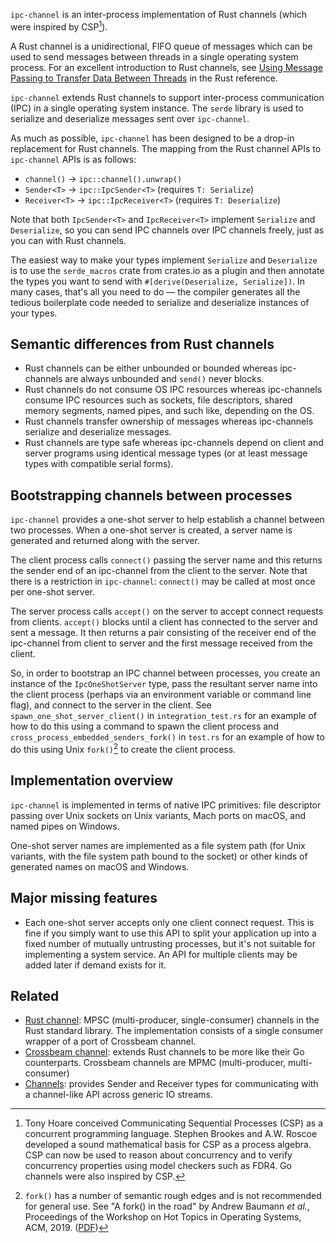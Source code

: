 `ipc-channel` is an inter-process implementation of Rust channels (which were inspired by CSP[^CSP]).

A Rust channel is a unidirectional, FIFO queue of messages which can be used to send messages between threads in a single operating system process.
For an excellent introduction to Rust channels, see [Using Message Passing to Transfer Data Between Threads](https://doc.rust-lang.org/stable/book/ch16-02-message-passing.html) in the Rust reference. 

`ipc-channel` extends Rust channels to support inter-process communication (IPC) in a single operating system instance. The `serde` library is used to serialize and deserialize messages sent over `ipc-channel`.

As much as possible, `ipc-channel` has been designed to be a drop-in replacement for Rust channels. The mapping from the Rust channel APIs to `ipc-channel` APIs is as follows:

* `channel()` → `ipc::channel().unwrap()`
* `Sender<T>` → `ipc::IpcSender<T>` (requires `T: Serialize`)
* `Receiver<T>` → `ipc::IpcReceiver<T>` (requires `T: Deserialize`)

Note that both `IpcSender<T>` and `IpcReceiver<T>` implement `Serialize` and `Deserialize`, so you can send IPC channels over IPC channels freely, just as you can with Rust channels.

The easiest way to make your types implement `Serialize` and `Deserialize` is to use the `serde_macros` crate from crates.io as a plugin and then annotate the types you want to send with `#[derive(Deserialize, Serialize])`. In many cases, that's all you need to do — the compiler generates all the tedious boilerplate code needed to serialize and deserialize instances of your types.

## Semantic differences from Rust channels

* Rust channels can be either unbounded or bounded whereas ipc-channels are always unbounded and `send()` never blocks.
* Rust channels do not consume OS IPC resources whereas ipc-channels consume IPC resources such as sockets, file descriptors, shared memory segments, named pipes, and such like, depending on the OS.
* Rust channels transfer ownership of messages whereas ipc-channels serialize and deserialize messages.
* Rust channels are type safe whereas ipc-channels depend on client and server programs using identical message types (or at least message types with compatible serial forms).

## Bootstrapping channels between processes

`ipc-channel` provides a one-shot server to help establish a channel between two processes. When a one-shot server is created, a server name is generated and returned along with the server.

The client process calls `connect()` passing the server name and this returns the sender end of an ipc-channel from
the client to the server. Note that there is a restriction in `ipc-channel`: `connect()` may be called at most once per one-shot server.

The server process calls `accept()` on the server to accept connect requests from clients. `accept()` blocks until a client has connected to the server and sent a message. It then returns a pair consisting of the receiver end of the ipc-channel from client to server and the first message received from the client.

So, in order to bootstrap an IPC channel between processes, you create an instance of the `IpcOneShotServer` type, pass the resultant server name into the client process (perhaps via an environment variable or command line flag), and connect to the server in the client. See `spawn_one_shot_server_client()` in `integration_test.rs` for an example of how to do this using a command to spawn the client process and `cross_process_embedded_senders_fork()` in `test.rs` for an example of how to do this using Unix `fork()`[^fork] to create the client process.

 ## Implementation overview

`ipc-channel` is implemented in terms of native IPC primitives: file descriptor passing over Unix sockets on Unix variants, Mach ports on macOS, and named pipes on Windows.

One-shot server names are implemented as a file system path (for Unix variants, with the file system path bound to the socket) or other kinds of generated names on macOS and Windows.

## Major missing features

* Each one-shot server accepts only one client connect request. This is fine if you simply want to use this API to split your application up into a fixed number of mutually untrusting processes, but it's not suitable for implementing a system service. An API for multiple clients may be added later if demand exists for it.

## Related

* [Rust channel](https://doc.rust-lang.org/std/sync/mpsc/index.html): MPSC (multi-producer, single-consumer) channels in the Rust standard library. The implementation
consists of a single consumer wrapper of a port of Crossbeam channel.
* [Crossbeam channel](https://github.com/crossbeam-rs/crossbeam/tree/master/crossbeam-channel): extends Rust channels to be more like their Go counterparts. Crossbeam channels are MPMC (multi-producer, multi-consumer)
* [Channels](https://docs.rs/channels/latest/channels/): provides Sender and Receiver types for communicating with a channel-like API across generic IO streams.

[^CSP]: Tony Hoare conceived Communicating Sequential Processes (CSP) as a concurrent programming language.
Stephen Brookes and A.W. Roscoe developed a sound mathematical basis for CSP as a process algebra.
CSP can now be used to reason about concurrency and to verify concurrency properties using model checkers such as FDR4.
Go channels were also inspired by CSP.

[^fork]: `fork()` has a number of semantic rough edges and is not recommended for general use. See "A fork() in the road" by Andrew Baumann _et al._, Proceedings of the Workshop on Hot Topics in Operating Systems, ACM, 2019. ([PDF](https://www.microsoft.com/en-us/research/uploads/prod/2019/04/fork-hotos19.pdf))
